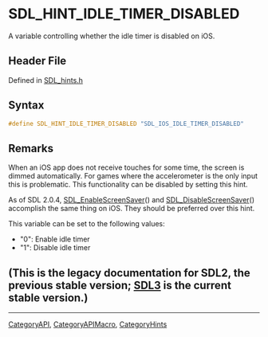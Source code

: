 # SDL_HINT_IDLE_TIMER_DISABLED

A variable controlling whether the idle timer is disabled on iOS.

## Header File

Defined in [SDL_hints.h](https://github.com/libsdl-org/SDL/blob/SDL2/include/SDL_hints.h)

## Syntax

```c
#define SDL_HINT_IDLE_TIMER_DISABLED "SDL_IOS_IDLE_TIMER_DISABLED"
```

## Remarks

When an iOS app does not receive touches for some time, the screen is
dimmed automatically. For games where the accelerometer is the only input
this is problematic. This functionality can be disabled by setting this
hint.

As of SDL 2.0.4, [SDL_EnableScreenSaver](SDL_EnableScreenSaver)() and
[SDL_DisableScreenSaver](SDL_DisableScreenSaver)() accomplish the same
thing on iOS. They should be preferred over this hint.

This variable can be set to the following values:

- "0": Enable idle timer
- "1": Disable idle timer

## (This is the legacy documentation for SDL2, the previous stable version; [SDL3](https://wiki.libsdl.org/SDL3/) is the current stable version.)



----
[CategoryAPI](CategoryAPI), [CategoryAPIMacro](CategoryAPIMacro), [CategoryHints](CategoryHints)

